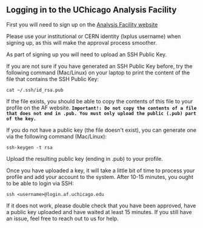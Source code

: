 ## Logging in to the UChicago Analysis Facility

First you will need to sign up on the [Analysis Facility website](https://af.uchicago.edu)

Please use your institutional or CERN identity (lxplus username) when signing up, as this will make the approval process smoother.

As part of signing up you will need to upload an SSH Public Key.

If you are not sure if you have generated an SSH Public Key before, try the following command (Mac/Linux) on your laptop to print the content of the file that contains the SSH Public Key:

```
cat ~/.ssh/id_rsa.pub
```

If the file exists, you should be able to copy the contents of this file to your profile on the AF website. **`Important!: Do not copy the contents of a file that does not end in .pub. You must only upload the public (.pub) part of the key.`**



If you do not have a public key (the file doesn't exist), you can generate one via the following command (Mac/Linux):

```
ssh-keygen -t rsa
```

Upload the resulting public key (ending in .pub) to your profile.

Once you have uploaded a key, it will take a little bit of time to process your profile and add your account to the system. After 10-15 minutes, you ought to be able to login via SSH:
```
ssh <username>@login.af.uchicago.edu
```
If it does not work, please double check that you have been approved, have a public key uploaded and have waited at least 15 minutes. If you still have an issue, feel free to reach out to us for help.
